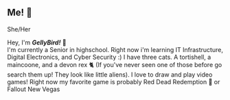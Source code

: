## Me! 👋 
She/Her


Hey, I'm ***GellyBird!*** 💜\
I'm currently a Senior in highschool. Right now i'm learning IT Infrastructure, Digital Electronics, and Cyber Security :)
I have three cats. A tortishell, a maincoone, and a devon rex 🐈 (If you've never seen one of those before go search them up! They look like little aliens).
I love to draw and play video games! Right now my favorite game is probably Red Dead Redemption 🤠 or Fallout New Vegas

